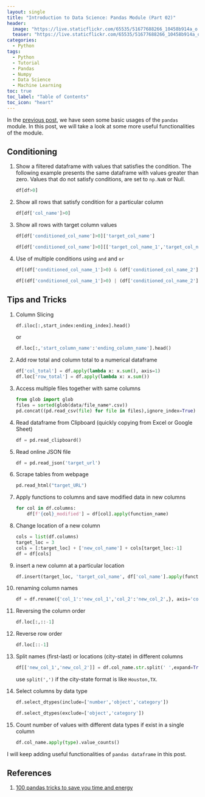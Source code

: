 ```yaml
---
layout: single
title: "Introduction to Data Science: Pandas Module (Part 02)"
header:
  image: "https://live.staticflickr.com/65535/51677688266_10458b914a_o.png"
  teaser: "https://live.staticflickr.com/65535/51677688266_10458b914a_o.png"
categories:
  - Python
tags:
  - Python
  - Tutorial
  - Pandas
  - Numpy
  - Data Science
  - Machine Learning
toc: true
toc_label: "Table of Contents"
toc_icon: "heart"
---
```


In the [previous post](https://shantoroy.com/python/intro-to-data-science-pandas-module/), we have seen some basic usages of the `pandas` module. In this post, we will take a look at some more useful functionalities of the module.

## Conditioning
1. Show a filtered dataframe with values that satisfies the condition. The following example presents the same dataframe with values greater than zero. Values that do not satisfy conditions, are set to `np.NaN` or Null.
	```python
	df[df>0]
	```
2. Show all rows that satisfy condition for a particular column
	```python
	df[df['col_name']>0]
	```
3. Show all rows with target column values
	```python
	df[df['conditioned_col_name']>0]['target_col_name']
	```

	```python
	df[df['conditioned_col_name']>0][['target_col_name_1','target_col_name_2']]
	```
4. Use of multiple conditions using `and` and `or`
	```python
	df[(df['conditioned_col_name_1']>0) & (df['conditioned_col_name_2'] > 0)]
	```

	```python
	df[(df['conditioned_col_name_1']>0) | (df['conditioned_col_name_2'] > 0)]
	```

## Tips and Tricks
1. Column Slicing
	```python
	df.iloc[:,start_index:ending_index].head()
	```
	or

	```python
	df.loc[:,'start_column_name':'ending_column_name'].head()
	```
2. Add row total and column total to a numerical dataframe
	```python
	df['col_total'] = df.apply(lambda x: x.sum(), axis=1)  
	df.loc['row_total'] = df.apply(lambda x: x.sum())
	```
3. Access multiple files together with same columns
	```python
	from glob import glob
	files = sorted(glob(data/file_name*.csv))
	pd.concat((pd.read_csv(file) for file in files),ignore_index=True) 
	```
4. Read dataframe from Clipboard (quickly copying from Excel or Google Sheet)
	```python
	df = pd.read_clipboard()
	```
5. Read online JSON file
	```python
	df = pd.read_json('target_url')
	```
6. Scrape tables from webpage
	```python
	pd.read_html("target_URL")
	```
7. Apply functions to columns and save modified data in new columns
	```python
	for col in df.columns:
		df[f'{col}_modified'] = df[col].apply(function_name)
	```
8. Change location of a new column
	```python
	cols = list(df.columns)
	target_loc = 3
	cols = [:target_loc] + ['new_col_name'] + cols[target_loc:-1]
	df = df[cols]
	```
9. insert a new column at a particular location
	```python
	df.insert(target_loc, 'target_col_name', df['col_name'].apply(function_name))
	``` 
10. renaming column names
	```python
	df = df.rename({'col_1':'new_col_1','col_2':'new_col_2',}, axis='columns')
	```
11. Reversing the column order
	```python
	df.loc[:,::-1]
	```
12. Reverse row order
	```python
	df.loc[::-1]
	```
13. Split names (first-last) or locations (city-state) in different columns
	```python
	df[['new_col_1','new_col_2']] = df.col_name.str.split(' ',expand=True)
	```
	use `split(',')` if the city-state format is like `Houston,TX`.

14. Select columns by data type
	```python
	df.select_dtypes(include=['number','object','category'])
	```
	```python
	df.select_dtypes(exclude=['object','category'])
	```

15. Count number of values with different data types if exist in a single column
	```python
	df.col_name.apply(type).value_counts()
	```

I will keep adding useful functionalities of `pandas dataframe` in this post.

## References
1. [100 pandas tricks to save you time and energy](https://www.dataschool.io/python-pandas-tips-and-tricks/)
<!--stackedit_data:
eyJoaXN0b3J5IjpbNzczMTY1NjE1XX0=
-->